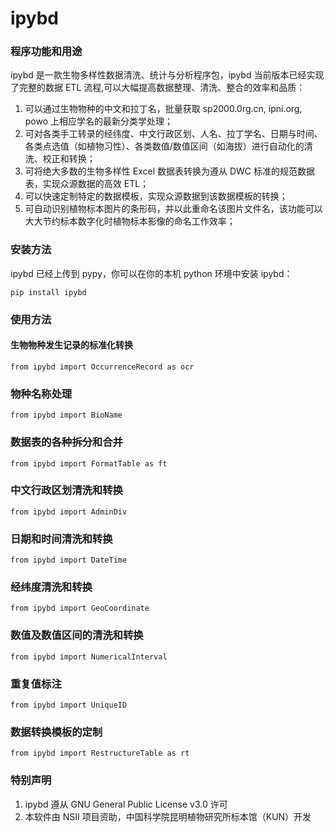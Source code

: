 # ipybd

### 程序功能和用途

ipybd 是一款生物多样性数据清洗、统计与分析程序包，ipybd 当前版本已经实现了完整的数据 ETL 流程,可以大幅提高数据整理、清洗、整合的效率和品质：

1. 可以通过生物物种的中文和拉丁名，批量获取 sp2000.0rg.cn, ipni.org, powo 上相应学名的最新分类学处理；
2. 可对各类手工转录的经纬度、中文行政区划、人名、拉丁学名、日期与时间、各类点选值（如植物习性）、各类数值/数值区间（如海拔）进行自动化的清洗、校正和转换；
3. 可将绝大多数的生物多样性 Excel 数据表转换为遵从 DWC 标准的规范数据表，实现众源数据的高效 ETL；
4. 可以快速定制特定的数据模板，实现众源数据到该数据模板的转换；
5. 可自动识别植物标本图片的条形码，并以此重命名该图片文件名，该功能可以大大节约标本数字化时植物标本影像的命名工作效率；


### 安装方法

ipybd 已经上传到 pypy，你可以在你的本机 python 环境中安装 ipybd：

```
pip install ipybd
```
### 使用方法

#### 生物物种发生记录的标准化转换
```
from ipybd import OccurrenceRecord as ocr
```
### 物种名称处理
```
from ipybd import BioName
```
### 数据表的各种拆分和合并
```
from ipybd import FormatTable as ft
```
### 中文行政区划清洗和转换
```
from ipybd import AdminDiv
```
### 日期和时间清洗和转换
```
from ipybd import DateTime
```
### 经纬度清洗和转换
```
from ipybd import GeoCoordinate
```
### 数值及数值区间的清洗和转换
```
from ipybd import NumericalInterval
```
### 重复值标注
```
from ipybd import UniqueID
```
### 数据转换模板的定制
```
from ipybd import RestructureTable as rt
```

### 特别声明

1. ipybd 遵从 GNU General Public License v3.0 许可    
2. 本软件由 NSII 项目资助，中国科学院昆明植物研究所标本馆（KUN）开发
